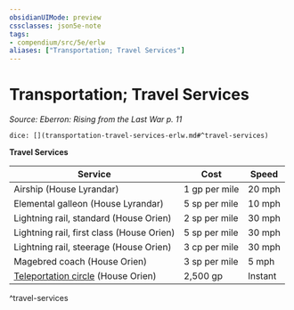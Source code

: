```yaml
---
obsidianUIMode: preview
cssclasses: json5e-note
tags:
- compendium/src/5e/erlw
aliases: ["Transportation; Travel Services"]
---
```

# Transportation; Travel Services
*Source: Eberron: Rising from the Last War p. 11* 

`dice: [](transportation-travel-services-erlw.md#^travel-services)`

**Travel Services**

| Service | Cost | Speed |
|---------|------|-------|
| Airship (House Lyrandar) | 1 gp per mile | 20 mph |
| Elemental galleon (House Lyrandar) | 5 sp per mile | 10 mph |
| Lightning rail, standard (House Orien) | 2 sp per mile | 30 mph |
| Lightning rail, first class (House Orien) | 5 sp per mile | 30 mph |
| Lightning rail, steerage (House Orien) | 3 cp per mile | 30 mph |
| Magebred coach (House Orien) | 3 sp per mile | 5 mph |
| [Teleportation circle](teleportation-circle.md) (House Orien) | 2,500 gp | Instant |
^travel-services